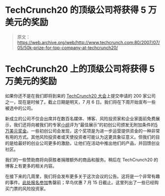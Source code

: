 # TechCrunch20  的顶级公司将获得 5 万美元的奖励

> 原文：<https://web.archive.org/web/http://www.techcrunch.com:80/2007/07/05/50k-prize-for-top-company-at-techcrunch20/>

# TechCrunch20 上的顶级公司将获得 5 万美元的奖励

 [](https://web.archive.org/web/20230222044558/http://www.techcrunch20.com/) 如果你还不是在我们即将到来的 [TechCrunch20 大会](https://web.archive.org/web/20230222044558/http://www.techcrunch20.com/)上提交申请的 200 家公司之一，现在是时候了。截止日期是明天，7 月 6 日。我们将在下周开始宣布一些被选中的公司。

新成立的公司不仅会出席并在数百名媒体、博客、风险投资家和企业家面前免费展示，我们还将向被我们的专家[小组](https://web.archive.org/web/20230222044558/http://techcrunch20.com/panel-of-experts/)评为“最佳展示”的初创公司颁发无附加条件的[5 万美元奖金](https://web.archive.org/web/20230222044558/http://home.businesswire.com/portal/site/google/index.jsp?ndmViewId=news_view&newsId=20070703005678&newsLang=en)。一些初创公司会发现，这个奖项是为进一步运营提供资金的一种非常有用的方式。其他风险投资者或天使投资者可能认为这更具象征意义。但我们的目的是给最好的创业公司更多的激励，让他们在活动中推出他们的产品，并回馈创业社区。

我们的一些赞助商将向获胜者捐赠额外的商品和服务。稍后在 TechCrunch20 的博客上有更多的相关内容。

在接下来的几周里，我们将会发布更多关于这次会议的公告。这将是一个非常有趣的事件。[此处报名参加](https://web.archive.org/web/20230222044558/http://techcrunch20.com/register/)售罄前；早鸟优惠 7 月 15 日截止。这里列出了一些已经购买门票的风险投资家。